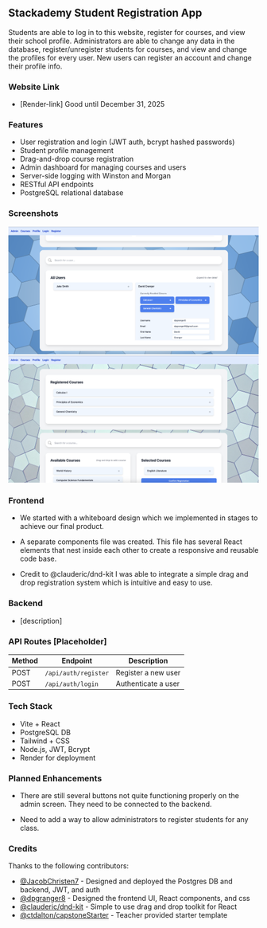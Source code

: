 ## Stackademy Student Registration App

Students are able to log in to this website, register for courses, and view their school profile. Administrators are able to change any data in the database, register/unregister students for courses, and view and change the profiles for every user. New users can register an account and change their profile info.

### Website Link

  - [Render-link] Good until December 31, 2025

### Features

- User registration and login (JWT auth, bcrypt hashed passwords)  
- Student profile management  
- Drag-and-drop course registration  
- Admin dashboard for managing courses and users  
- Server-side logging with Winston and Morgan  
- RESTful API endpoints  
- PostgreSQL relational database

### Screenshots
![App Screenshot](https://github.com/JacobChristen7/WebDevCapstone/blob/master/Admin-page.png?raw=true "Admin page")
![App Screenshot](https://github.com/JacobChristen7/WebDevCapstone/blob/master/Courses-page.png?raw=true "Courses page")

### Frontend

  - We started with a whiteboard design which we implemented in stages to achieve our final product.

  - A separate components file was created. This file has several React elements that nest inside each other to create a responsive and reusable code base.

  - Credit to @clauderic/dnd-kit I was able to integrate a simple drag and drop registration system which is intuitive and easy to use.



### Backend

  - [description]

### API Routes [Placeholder]

| Method | Endpoint             | Description               |
|--------|----------------------|---------------------------|
| POST   | `/api/auth/register` | Register a new user       |
| POST   | `/api/auth/login`    | Authenticate a user       |


### Tech Stack

  - Vite + React
  - PostgreSQL DB
  - Tailwind + CSS
  - Node.js, JWT, Bcrypt
  - Render for deployment

### Planned Enhancements

  - There are still several buttons not quite functioning properly on the admin screen. They need to be connected to the backend.
  
  - Need to add a way to allow administrators to register students for any class.

### Credits

Thanks to the following contributors:

- [@JacobChristen7](https://www.github.com/JacobChristen7) - Designed and deployed the Postgres DB and backend, JWT, and auth
- [@dpgranger8](https://www.github.com/dpgranger8) - Designed the frontend UI, React components, and css
- [@clauderic/dnd-kit](https://github.com/clauderic/dnd-kit) - Simple to use drag and drop toolkit for React
- [@ctdalton/capstoneStarter](https://www.github.com/ctdalton/capstoneStarter) - Teacher provided starter template
